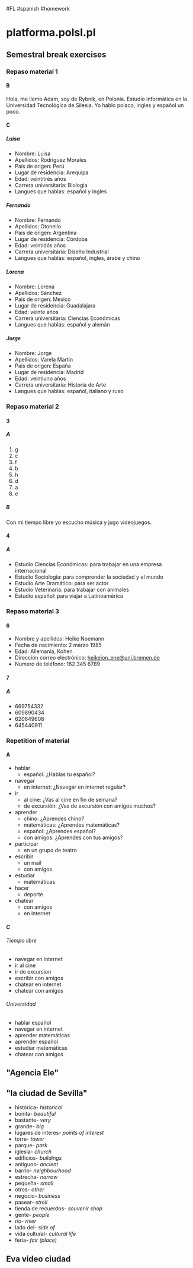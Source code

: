 #FL #spanish #homework 

# platforma.polsl.pl
## Semestral break exercises
### Repaso material 1
#### B
Hola, me llamo Adam, soy de Rybnik, en Polonia. Estudio informática en la Universidad Tecnológica de Silesia. Yo hablo polaco, ingles y español un poco. 

#### C
##### Luisa
- Nombre: Luisa
- Apellidos: Rodríguez Morales
- País de origen: Perú
- Lugar de residencia: Arequipa
- Edad: veintitrés años
- Carrera universitaria: Biologia
- Langues que hablas: español y ingles

##### Fernando
- Nombre: Fernando
- Apellidos: Otonello
- País de origen: Argentina
- Lugar de residencia: Córdoba
- Edad: veintidós años
- Carrera universitaria: Diseño Industrial
- Langues que hablas: español, ingles, árabe y chino

##### Lorena
- Nombre: Lorena
- Apellidos: Sánchez
- País de origen: Mexico
- Lugar de residencia: Guadalajara
- Edad: veinte años
- Carrera universitaria: Ciencias Económicas
- Langues que hablas: español y alemán

##### Jorge
- Nombre: Jorge
- Apellidos: Varela Martin
- País de origen: España
- Lugar de residencia: Madrid
- Edad: veintiuno años
- Carrera universitaria: Historia de Arte 
- Langues que hablas: español, italiano y ruso

### Repaso material 2
#### 3
##### A
1. g
2. c
3. f
4. b
5. h
6. d
7. a
8. e

##### B
Con mi tiempo libre yo escucho música y jugo videojuegos.

#### 4
##### A
- Estudio Ciencias Económicas: para trabajar en una empresa internacional
- Estudio Sociología: para comprender la sociedad y el mundo
- Estudio Arte Dramático: para ser actor
- Estudio Veterinaria: para trabajar con animales
- Estudio español: para viajar a Latinoamérica

### Repaso material 3
#### 6
- Nombre y apellidos: Heike Noemann
- Fecha de nacimiento: 2 marzo 1985
- Edad: Allemania, Kohen
- Dirección correo electrónico: heikeion_ene@uni.bremen.de
- Numero de teléfono: 162 345 6789

#### 7
##### A
- 669754332
- 609890434
- 620649608
- 645440911

### Repetition of material
#### A
- hablar
	- español: ¿Hablas tu español?
- navegar
	- en internet: ¿Navegar en internet regular?
- ir
	- al cine: ¿Vas al cine en fin de semana?
	- de excursión: ¿Vas de excursión con amigos muchos?
- aprender
	- chino: ¿Aprendes chino?
	- matemáticas: ¿Aprendes matemáticas?
	- español: ¿Aprendes español?
	- con amigos: ¿Aprendes con tus amigos?
- participar
	- en un grupo de teatro
- escribir
	- un mail
	- con amigos
- estudiar
	- matemáticas
- hacer
	- deporte
- chatear
	- con amigos
	- en internet

#### C
###### Tiempo libre
- navegar en internet
- ir al cine
- ir de excursion
- escribir con amigos
- chatear en internet
- chatear con amigos

###### Universidad
- hablar español
- navegar en internet
- aprender matemáticas
- aprender español
- estudiar matemáticas
- chatear con amigos

## "Agencia Ele"

## "la ciudad de Sevilla"
- histórica- *historical*
- bonita- *beautiful*
- bastante- *very*
- grande- *big*
- lugares de interes- *points of interest*
- torre- *tower*
- parque- *park*
- iglesia- *church*
- edificios- *buildings*
- antiguos- *ancient*
- barrio- *neighbourhood*
- estrecha- *narrow*
- pequeña- *small*
- otros- *other*
- negocio- *business*
- pasear- *stroll*
- tienda de recuerdos- *souvenir shop*
- gente- *people*
- río- *river*
- lado del- *side of*
- vida cultural- *cultural life*
- feria- *fair (place)*

## Eva video ciudad